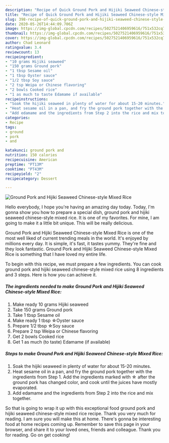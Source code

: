 ```yaml
---
description: "Recipe of Quick Ground Pork and Hijiki Seaweed Chinese-style Mixed Rice"
title: "Recipe of Quick Ground Pork and Hijiki Seaweed Chinese-style Mixed Rice"
slug: 398-recipe-of-quick-ground-pork-and-hijiki-seaweed-chinese-style-mixed-rice
date: 2020-05-26T14:44:09.706Z
image: https://img-global.cpcdn.com/recipes/5027521406959616/751x532cq70/ground-pork-and-hijiki-seaweed-chinese-style-mixed-rice-recipe-main-photo.jpg
thumbnail: https://img-global.cpcdn.com/recipes/5027521406959616/751x532cq70/ground-pork-and-hijiki-seaweed-chinese-style-mixed-rice-recipe-main-photo.jpg
cover: https://img-global.cpcdn.com/recipes/5027521406959616/751x532cq70/ground-pork-and-hijiki-seaweed-chinese-style-mixed-rice-recipe-main-photo.jpg
author: Chad Leonard
ratingvalue: 3.4
reviewcount: 13
recipeingredient:
- "10 grams Hijiki seaweed"
- "150 grams Ground pork"
- "1 tbsp Sesame oil"
- "1 tbsp Oyster sauce"
- "1/2 tbsp Soy sauce"
- "2 tsp Weipa or Chinese flavoring"
- "2 bowls Cooked rice"
- "1 as much to taste Edamame if available"
recipeinstructions:
- "Soak the hijiki seaweed in plenty of water for about 15-20 minutes."
- "Heat sesame oil in a pan, and fry the ground pork together with the ingredients from Step 1. Add the ingredients marked with ☆ after the ground pork has changed color, and cook until the juices have mostly evaporated."
- "Add edamame and the ingredients from Step 2 into the rice and mix together."
categories:
- Recipe
tags:
- ground
- pork
- and

katakunci: ground pork and 
nutrition: 150 calories
recipecuisine: American
preptime: "PT13M"
cooktime: "PT43M"
recipeyield: "2"
recipecategory: Dessert

---
```



![Ground Pork and Hijiki Seaweed Chinese-style Mixed Rice](https://img-global.cpcdn.com/recipes/5027521406959616/751x532cq70/ground-pork-and-hijiki-seaweed-chinese-style-mixed-rice-recipe-main-photo.jpg)

Hello everybody, I hope you're having an amazing day today. Today, I'm gonna show you how to prepare a special dish, ground pork and hijiki seaweed chinese-style mixed rice. It is one of my favorites. For mine, I am going to make it a little bit unique. This will be really delicious.

Ground Pork and Hijiki Seaweed Chinese-style Mixed Rice is one of the most well liked of current trending meals in the world. It's enjoyed by millions every day. It is simple, it's fast, it tastes yummy. They're fine and they look fantastic. Ground Pork and Hijiki Seaweed Chinese-style Mixed Rice is something that I have loved my entire life.




To begin with this recipe, we must prepare a few ingredients. You can cook ground pork and hijiki seaweed chinese-style mixed rice using 8 ingredients and 3 steps. Here is how you can achieve it.

<!--inarticleads1-->

##### The ingredients needed to make Ground Pork and Hijiki Seaweed Chinese-style Mixed Rice:

1. Make ready 10 grams Hijiki seaweed
1. Take 150 grams Ground pork
1. Take 1 tbsp Sesame oil
1. Make ready 1 tbsp ☆Oyster sauce
1. Prepare 1/2 tbsp ☆Soy sauce
1. Prepare 2 tsp Weipa or Chinese flavoring
1. Get 2 bowls Cooked rice
1. Get 1 as much (to taste) Edamame (if available)




<!--inarticleads2-->

##### Steps to make Ground Pork and Hijiki Seaweed Chinese-style Mixed Rice:

1. Soak the hijiki seaweed in plenty of water for about 15-20 minutes.
1. Heat sesame oil in a pan, and fry the ground pork together with the ingredients from Step 1. Add the ingredients marked with ☆ after the ground pork has changed color, and cook until the juices have mostly evaporated.
1. Add edamame and the ingredients from Step 2 into the rice and mix together.




So that is going to wrap it up with this exceptional food ground pork and hijiki seaweed chinese-style mixed rice recipe. Thank you very much for reading. I am sure you will make this at home. There's gonna be interesting food at home recipes coming up. Remember to save this page in your browser, and share it to your loved ones, friends and colleague. Thank you for reading. Go on get cooking!
